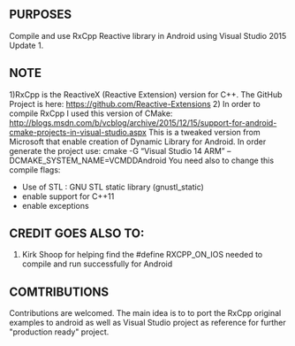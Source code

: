PURPOSES
-------------------
Compile and use RxCpp Reactive library in Android using Visual Studio 2015 Update 1.

NOTE
--------
1)RxCpp is the ReactiveX (Reactive Extension) version for C++.
The GitHub Project is here:
https://github.com/Reactive-Extensions
2) In order to compile RxCpp I used this version of CMake:
http://blogs.msdn.com/b/vcblog/archive/2015/12/15/support-for-android-cmake-projects-in-visual-studio.aspx
This is a tweaked version from Microsoft that enable creation of Dynamic Library for Android.
In order generate the project use:
cmake -G “Visual Studio 14 ARM” –DCMAKE_SYSTEM_NAME=VCMDDAndroid
You need also to change this compile flags:
- Use of STL : GNU STL static library (gnustl_static)
- enable support for C++11
- enable exceptions

CREDIT GOES ALSO TO:
------------------------
1) Kirk Shoop for helping find the #define RXCPP_ON_IOS needed to compile and run successfully for Android

COMTRIBUTIONS
----------------
Contributions are welcomed. 
The main idea is to to port the RxCpp original examples to android as well as Visual Studio project as reference for further "production ready" project. 


